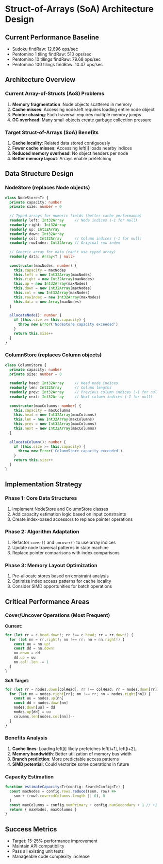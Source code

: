 # Struct-of-Arrays (SoA) Architecture Design

## Current Performance Baseline
- Sudoku findRaw: 12,696 ops/sec
- Pentomino 1 tiling findRaw: 510 ops/sec
- Pentomino 10 tilings findRaw: 79.68 ops/sec
- Pentomino 100 tilings findRaw: 10.47 ops/sec

## Architecture Overview

### Current Array-of-Structs (AoS) Problems
1. **Memory fragmentation**: Node objects scattered in memory
2. **Cache misses**: Accessing node.left requires loading entire node object
3. **Pointer chasing**: Each traversal requires multiple memory jumps
4. **GC overhead**: Many small objects create garbage collection pressure

### Target Struct-of-Arrays (SoA) Benefits
1. **Cache locality**: Related data stored contiguously 
2. **Fewer cache misses**: Accessing left[i] loads nearby indices
3. **Reduced memory overhead**: No object headers per node
4. **Better memory layout**: Arrays enable prefetching

## Data Structure Design

### NodeStore (replaces Node<T> objects)
```typescript
class NodeStore<T> {
  private capacity: number
  private size: number = 0
  
  // Typed arrays for numeric fields (better cache performance)
  readonly left: Int32Array     // Node indices (-1 for null)
  readonly right: Int32Array
  readonly up: Int32Array  
  readonly down: Int32Array
  readonly col: Int32Array      // Column indices (-1 for null)
  readonly rowIndex: Int32Array // Original row index
  
  // Generic array for data (can't use typed array)
  readonly data: Array<T | null>
  
  constructor(maxNodes: number) {
    this.capacity = maxNodes
    this.left = new Int32Array(maxNodes)
    this.right = new Int32Array(maxNodes) 
    this.up = new Int32Array(maxNodes)
    this.down = new Int32Array(maxNodes)
    this.col = new Int32Array(maxNodes)
    this.rowIndex = new Int32Array(maxNodes)
    this.data = new Array(maxNodes)
  }
  
  allocateNode(): number {
    if (this.size >= this.capacity) {
      throw new Error('NodeStore capacity exceeded')
    }
    return this.size++
  }
}
```

### ColumnStore (replaces Column<T> objects)  
```typescript
class ColumnStore {
  private capacity: number
  private size: number = 0
  
  readonly head: Int32Array     // Head node indices
  readonly len: Int32Array      // Column lengths
  readonly prev: Int32Array     // Previous column indices (-1 for null)
  readonly next: Int32Array     // Next column indices (-1 for null)
  
  constructor(maxColumns: number) {
    this.capacity = maxColumns
    this.head = new Int32Array(maxColumns)
    this.len = new Int32Array(maxColumns)
    this.prev = new Int32Array(maxColumns)
    this.next = new Int32Array(maxColumns)
  }
  
  allocateColumn(): number {
    if (this.size >= this.capacity) {
      throw new Error('ColumnStore capacity exceeded')
    }
    return this.size++
  }
}
```

## Implementation Strategy

### Phase 1: Core Data Structures
1. Implement NodeStore and ColumnStore classes
2. Add capacity estimation logic based on input constraints
3. Create index-based accessors to replace pointer operations

### Phase 2: Algorithm Adaptation
1. Refactor `cover()` and `uncover()` to use array indices
2. Update node traversal patterns in state machine
3. Replace pointer comparisons with index comparisons

### Phase 3: Memory Layout Optimization
1. Pre-allocate stores based on constraint analysis
2. Optimize index access patterns for cache locality
3. Consider SIMD opportunities for batch operations

## Critical Performance Areas

### Cover/Uncover Operations (Most Frequent)
**Current**: 
```typescript
for (let rr = c.head.down!; rr !== c.head; rr = rr.down!) {
  for (let nn = rr.right!; nn !== rr; nn = nn.right!) {
    const uu = nn.up!
    const dd = nn.down!
    uu.down = dd
    dd.up = uu
    nn.col!.len -= 1
  }
}
```

**SoA Target**:
```typescript  
for (let rr = nodes.down[colHead]; rr !== colHead; rr = nodes.down[rr]) {
  for (let nn = nodes.right[rr]; nn !== rr; nn = nodes.right[nn]) {
    const uu = nodes.up[nn]
    const dd = nodes.down[nn]
    nodes.down[uu] = dd
    nodes.up[dd] = uu
    columns.len[nodes.col[nn]]--
  }
}
```

### Benefits Analysis
1. **Cache lines**: Loading left[i] likely prefetches left[i+1], left[i+2]...
2. **Memory bandwidth**: Better utilization of memory bus width
3. **Branch prediction**: More predictable access patterns
4. **SIMD potential**: Could vectorize some operations in future

### Capacity Estimation
```typescript
function estimateCapacity<T>(config: SearchConfig<T>) {
  const maxNodes = config.rows.reduce((sum, row) => 
    sum + (row?.coveredColumns.length || 0), 0
  )
  const maxColumns = config.numPrimary + config.numSecondary + 1 // +1 for root
  return { maxNodes, maxColumns }
}
```

## Success Metrics
- Target: 15-25% performance improvement 
- Maintain API compatibility
- Pass all existing unit tests
- Manageable code complexity increase